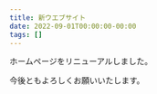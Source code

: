```yaml
---
title: 新ウエブサイト
date: 2022-09-01T00:00:00-00:00
tags: []
---
```


ホームページをリニューアルしました。

<!--more-->

今後ともよろしくお願いいたします。
